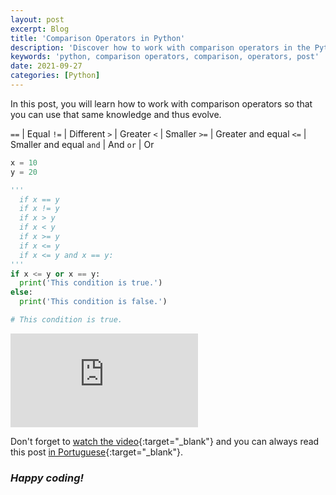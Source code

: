 ```yaml
---
layout: post
excerpt: Blog
title: 'Comparison Operators in Python'
description: 'Discover how to work with comparison operators in the Python programming language. Get answers to your questions with the theory and examples presented.'
keywords: 'python, comparison operators, comparison, operators, post'
date: 2021-09-27
categories: [Python]
---
```


In this post, you will learn how to work with comparison operators so that you can use that same knowledge and thus evolve.

`==` | Equal
`!=` | Different
`>` | Greater
`<` | Smaller
`>=` | Greater and equal
`<=` | Smaller and equal
`and` | And
`or` | Or

```python
x = 10
y = 20

'''
  if x == y
  if x != y
  if x > y
  if x < y
  if x >= y
  if x <= y
  if x <= y and x == y:
'''
if x <= y or x == y:
  print('This condition is true.')
else:
  print('This condition is false.')

# This condition is true.
```

<div class="video-container">
  <iframe src="https://www.youtube.com/embed/hlTEpUAu9xg" frameborder="0" allowfullscreen></iframe>
</div>

Don't forget to [watch the video](https://youtu.be/hlTEpUAu9xg){:target="\_blank"} and you can always read this post [in Portuguese](https://caffeinealgorithm.com/blog/20210927/operadores-de-comparacao-em-python/){:target="\_blank"}.

### _Happy coding!_
